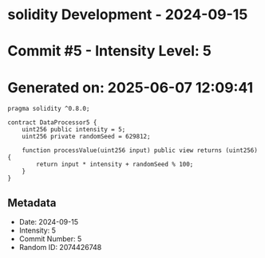 ﻿# solidity Development - 2024-09-15
# Commit #5 - Intensity Level: 5
# Generated on: 2025-06-07 12:09:41
```solidity
pragma solidity ^0.8.0;

contract DataProcessor5 {
    uint256 public intensity = 5;
    uint256 private randomSeed = 629812;

    function processValue(uint256 input) public view returns (uint256) {
        return input * intensity + randomSeed % 100;
    }
}
```
## Metadata
- Date: 2024-09-15
- Intensity: 5
- Commit Number: 5
- Random ID: 2074426748
